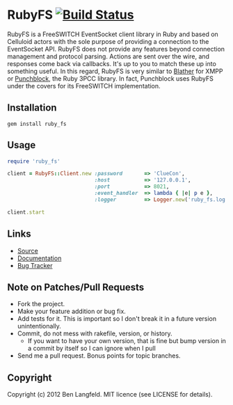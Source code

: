 # RubyFS [![Build Status](https://secure.travis-ci.org/adhearsion/ruby_fs.png?branch=master)](http://travis-ci.org/adhearsion/ruby_fs)
RubyFS is a FreeSWITCH EventSocket client library in Ruby and based on Celluloid actors with the sole purpose of providing a connection to the EventSocket API. RubyFS does not provide any features beyond connection management and protocol parsing. Actions are sent over the wire, and responses come back via callbacks. It's up to you to match these up into something useful. In this regard, RubyFS is very similar to [Blather](https://github.com/sprsquish/blather) for XMPP or [Punchblock](https://github.com/adhearsion/punchblock), the Ruby 3PCC library. In fact, Punchblock uses RubyFS under the covers for its FreeSWITCH implementation.

## Installation
    gem install ruby_fs

## Usage
```ruby
require 'ruby_fs'

client = RubyFS::Client.new :password       => 'ClueCon',
                            :host           => '127.0.0.1',
                            :port           => 8021,
                            :event_handler  => lambda { |e| p e },
                            :logger         => Logger.new('ruby_fs.log')

client.start
```

## Links
* [Source](https://github.com/adhearsion/ruby_fs)
* [Documentation](http://rdoc.info/github/adhearsion/ruby_fs/master/frames)
* [Bug Tracker](https://github.com/adhearsion/ruby_fs/issues)

## Note on Patches/Pull Requests

* Fork the project.
* Make your feature addition or bug fix.
* Add tests for it. This is important so I don't break it in a future version unintentionally.
* Commit, do not mess with rakefile, version, or history.
  * If you want to have your own version, that is fine but bump version in a commit by itself so I can ignore when I pull
* Send me a pull request. Bonus points for topic branches.

## Copyright

Copyright (c) 2012 Ben Langfeld. MIT licence (see LICENSE for details).
